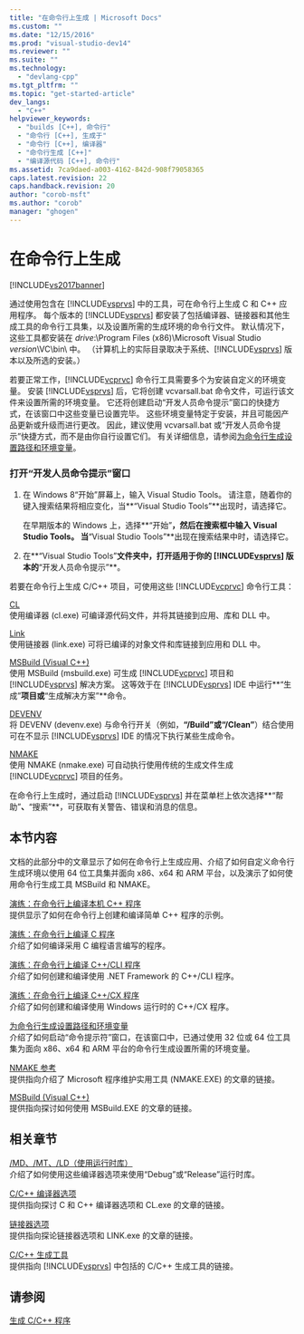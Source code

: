 ```yaml
---
title: "在命令行上生成 | Microsoft Docs"
ms.custom: ""
ms.date: "12/15/2016"
ms.prod: "visual-studio-dev14"
ms.reviewer: ""
ms.suite: ""
ms.technology: 
  - "devlang-cpp"
ms.tgt_pltfrm: ""
ms.topic: "get-started-article"
dev_langs: 
  - "C++"
helpviewer_keywords: 
  - "builds [C++], 命令行"
  - "命令行 [C++], 生成于"
  - "命令行 [C++], 编译器"
  - "命令行生成 [C++]"
  - "编译源代码 [C++], 命令行"
ms.assetid: 7ca9daed-a003-4162-842d-908f79058365
caps.latest.revision: 22
caps.handback.revision: 20
author: "corob-msft"
ms.author: "corob"
manager: "ghogen"
---
```

# 在命令行上生成
[!INCLUDE[vs2017banner](../assembler/inline/includes/vs2017banner.md)]

通过使用包含在 [!INCLUDE[vsprvs](../assembler/masm/includes/vsprvs_md.md)] 中的工具，可在命令行上生成 C 和 C\+\+ 应用程序。  每个版本的 [!INCLUDE[vsprvs](../assembler/masm/includes/vsprvs_md.md)] 都安装了包括编译器、链接器和其他生成工具的命令行工具集，以及设置所需的生成环境的命令行文件。  默认情况下，这些工具都安装在 *drive*:\\Program Files \(x86\)\\Microsoft Visual Studio *version*\\VC\\bin\\ 中。  （计算机上的实际目录取决于系统、[!INCLUDE[vsprvs](../assembler/masm/includes/vsprvs_md.md)] 版本以及所选的安装。）  
  
 若要正常工作，[!INCLUDE[vcprvc](../build/includes/vcprvc_md.md)] 命令行工具需要多个为安装自定义的环境变量。  安装 [!INCLUDE[vsprvs](../assembler/masm/includes/vsprvs_md.md)] 后，它将创建 vcvarsall.bat 命令文件，可运行该文件来设置所需的环境变量。  它还将创建启动“开发人员命令提示”窗口的快捷方式，在该窗口中这些变量已设置完毕。  这些环境变量特定于安装，并且可能因产品更新或升级而进行更改。  因此，建议使用 vcvarsall.bat 或“开发人员命令提示”快捷方式，而不是由你自行设置它们。  有关详细信息，请参阅[为命令行生成设置路径和环境变量](../build/setting-the-path-and-environment-variables-for-command-line-builds.md)。  
  
### 打开“开发人员命令提示”窗口  
  
1.  在 Windows 8“开始”屏幕上，输入 Visual Studio Tools。  请注意，随着你的键入搜索结果将相应变化，当**“Visual Studio Tools”**出现时，请选择它。  
  
     在早期版本的 Windows 上，选择**“开始”**，然后在搜索框中输入 Visual Studio Tools。  当**“Visual Studio Tools”**出现在搜索结果中时，请选择它。  
  
2.  在**“Visual Studio Tools”**文件夹中，打开适用于你的 [!INCLUDE[vsprvs](../assembler/masm/includes/vsprvs_md.md)] 版本的**“开发人员命令提示”**。  
  
 若要在命令行上生成 C\/C\+\+ 项目，可使用这些 [!INCLUDE[vcprvc](../build/includes/vcprvc_md.md)] 命令行工具：  
  
 [CL](../build/reference/compiling-a-c-cpp-program.md)  
 使用编译器 \(cl.exe\) 可编译源代码文件，并将其链接到应用、库和 DLL 中。  
  
 [Link](../build/reference/linking.md)  
 使用链接器 \(link.exe\) 可将已编译的对象文件和库链接到应用和 DLL 中。  
  
 [MSBuild \(Visual C\+\+\)](../build/msbuild-visual-cpp.md)  
 使用 MSBuild \(msbuild.exe\) 可生成 [!INCLUDE[vcprvc](../build/includes/vcprvc_md.md)] 项目和 [!INCLUDE[vsprvs](../assembler/masm/includes/vsprvs_md.md)] 解决方案。  这等效于在 [!INCLUDE[vsprvs](../assembler/masm/includes/vsprvs_md.md)] IDE 中运行**“生成”**项目或**“生成解决方案”**命令。  
  
 [DEVENV](../Topic/Devenv%20Command%20Line%20Switches.md)  
 将 DEVENV \(devenv.exe\) 与命令行开关（例如，**“\/Build”**或**“\/Clean”**）结合使用可在不显示 [!INCLUDE[vsprvs](../assembler/masm/includes/vsprvs_md.md)] IDE 的情况下执行某些生成命令。  
  
 [NMAKE](../build/nmake-reference.md)  
 使用 NMAKE \(nmake.exe\) 可自动执行使用传统的生成文件生成 [!INCLUDE[vcprvc](../build/includes/vcprvc_md.md)] 项目的任务。  
  
 在命令行上生成时，通过启动 [!INCLUDE[vsprvs](../assembler/masm/includes/vsprvs_md.md)] 并在菜单栏上依次选择**“帮助”**、**“搜索”**，可获取有关警告、错误和消息的信息。  
  
## 本节内容  
 文档的此部分中的文章显示了如何在命令行上生成应用、介绍了如何自定义命令行生成环境以使用 64 位工具集并面向 x86、x64 和 ARM 平台，以及演示了如何使用命令行生成工具 MSBuild 和 NMAKE。  
  
 [演练：在命令行上编译本机 C\+\+ 程序](../build/walkthrough-compiling-a-native-cpp-program-on-the-command-line.md)  
 提供显示了如何在命令行上创建和编译简单 C\+\+ 程序的示例。  
  
 [演练：在命令行上编译 C 程序](../Topic/Walkthrough:%20Compiling%20a%20C%20Program%20on%20the%20Command%20Line.md)  
 介绍了如何编译采用 C 编程语言编写的程序。  
  
 [演练：在命令行上编译 C\+\+\/CLI 程序](../build/walkthrough-compiling-a-cpp-cli-program-on-the-command-line.md)  
 介绍了如何创建和编译使用 .NET Framework 的 C\+\+\/CLI 程序。  
  
 [演练：在命令行上编译 C\+\+\/CX 程序](../build/walkthrough-compiling-a-cpp-cx-program-on-the-command-line.md)  
 介绍了如何创建和编译使用 Windows 运行时的 C\+\+\/CX 程序。  
  
 [为命令行生成设置路径和环境变量](../build/setting-the-path-and-environment-variables-for-command-line-builds.md)  
 介绍了如何启动“命令提示符”窗口，在该窗口中，已通过使用 32 位或 64 位工具集为面向 x86、x64 和 ARM 平台的命令行生成设置所需的环境变量。  
  
 [NMAKE 参考](../build/nmake-reference.md)  
 提供指向介绍了 Microsoft 程序维护实用工具 \(NMAKE.EXE\) 的文章的链接。  
  
 [MSBuild \(Visual C\+\+\)](../build/msbuild-visual-cpp.md)  
 提供指向探讨如何使用 MSBuild.EXE 的文章的链接。  
  
## 相关章节  
 [\/MD、\/MT、\/LD（使用运行时库）](../build/reference/md-mt-ld-use-run-time-library.md)  
 介绍了如何使用这些编译器选项来使用“Debug”或“Release”运行时库。  
  
 [C\/C\+\+ 编译器选项](../build/reference/compiler-options.md)  
 提供指向探讨 C 和 C\+\+ 编译器选项和 CL.exe 的文章的链接。  
  
 [链接器选项](../build/reference/linker-options.md)  
 提供指向探论链接器选项和 LINK.exe 的文章的链接。  
  
 [C\/C\+\+ 生成工具](../build/reference/c-cpp-build-tools.md)  
 提供指向 [!INCLUDE[vsprvs](../assembler/masm/includes/vsprvs_md.md)] 中包括的 C\/C\+\+ 生成工具的链接。  
  
## 请参阅  
 [生成 C\/C\+\+ 程序](../build/building-c-cpp-programs.md)